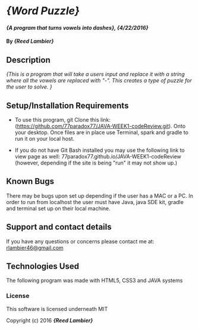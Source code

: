 # _{Word Puzzle}_

#### _{A program that turns vowels into dashes}, {4/22/2016}_

#### By _**{Reed Lambier}**_

## Description

_{This is a program that will take a users input and replace it with a string where all the vowels are replaced with "-". This creates a type of puzzle for the user to solve. }_

## Setup/Installation Requirements

* To use this program, git Clone this link: (https://github.com/77paradox77/JAVA-WEEK1-codeReview.git). Onto your desktop. Once files are in place use Terminal, spark and gradle to run it on your local host.

*  If you do not have Git Bash installed you may use the following link to view page as well: 77paradox77.github.io/JAVA-WEEK1-codeReview (however, depending if the site is being "run" it may not show up.)

## Known Bugs

There may be bugs upon set up depending if the user has a MAC or a PC. In order to run from localhost the user must have Java, java SDE kit, gradle and terminal set up on their local machine.

## Support and contact details

If you have any questions or concerns please contact me at: rlambier46@gmail.com

## Technologies Used

The following program was made with HTML5, CSS3 and JAVA systems

### License

This software is licensed underneath MIT

Copyright (c) 2016 **_{Reed Lambier}_**
